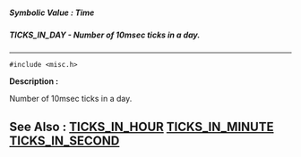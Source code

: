 ##### Symbolic Value : Time
##### TICKS_IN_DAY - Number of 10msec ticks in a day.
---
```
#include <misc.h>
```
**Description :**

Number of 10msec ticks in a day.

**See Also :**
[TICKS_IN_HOUR](/reference/Symb/TICKS_IN_HOUR)
[TICKS_IN_MINUTE](/reference/Symb/TICKS_IN_MINUTE)
[TICKS_IN_SECOND](/reference/Symb/TICKS_IN_SECOND)
---
